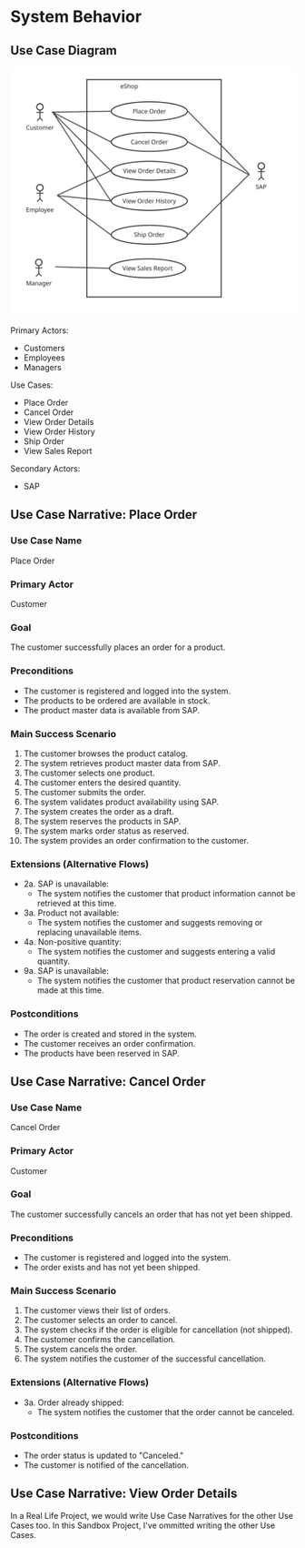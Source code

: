 # System Behavior

## Use Case Diagram

![Use Case Diagram](images/use-case-diagram.jpg)

Primary Actors:
- Customers
- Employees
- Managers

Use Cases:
- Place Order
- Cancel Order
- View Order Details
- View Order History
- Ship Order
- View Sales Report

Secondary Actors:
- SAP

## Use Case Narrative: Place Order

### Use Case Name
Place Order

### Primary Actor
Customer

### Goal
The customer successfully places an order for a product.

### Preconditions
- The customer is registered and logged into the system.
- The products to be ordered are available in stock.
- The product master data is available from SAP.

### Main Success Scenario
1. The customer browses the product catalog.
2. The system retrieves product master data from SAP.
3. The customer selects one product.
4. The customer enters the desired quantity.
5. The customer submits the order.
6. The system validates product availability using SAP.
7. The system creates the order as a draft.
8. The system reserves the products in SAP.
9. The system marks order status as reserved.
10. The system provides an order confirmation to the customer.

### Extensions (Alternative Flows)
- 2a. SAP is unavailable:
    - The system notifies the customer that product information cannot be retrieved at this time.
- 3a. Product not available:
    - The system notifies the customer and suggests removing or replacing unavailable items.
- 4a. Non-positive quantity:
    - The system notifies the customer and suggests entering a valid quantity.
- 9a. SAP is unavailable:
    - The system notifies the customer that product reservation cannot be made at this time.

### Postconditions
- The order is created and stored in the system.
- The customer receives an order confirmation.
- The products have been reserved in SAP.

## Use Case Narrative: Cancel Order

### Use Case Name
Cancel Order

### Primary Actor
Customer

### Goal
The customer successfully cancels an order that has not yet been shipped.

### Preconditions
- The customer is registered and logged into the system.
- The order exists and has not yet been shipped.

### Main Success Scenario
1. The customer views their list of orders.
2. The customer selects an order to cancel.
3. The system checks if the order is eligible for cancellation (not shipped).
4. The customer confirms the cancellation.
5. The system cancels the order.
7. The system notifies the customer of the successful cancellation.

### Extensions (Alternative Flows)
- 3a. Order already shipped:
	- The system notifies the customer that the order cannot be canceled.

### Postconditions
- The order status is updated to "Canceled."
- The customer is notified of the cancellation.

## Use Case Narrative: View Order Details

In a Real Life Project, we would write Use Case Narratives for the other Use Cases too. In this Sandbox Project, I've ommitted writing the other Use Cases.
